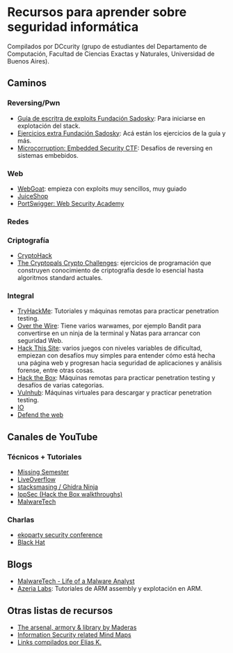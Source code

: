 # Recursos para aprender sobre seguridad informática

Compilados por DCcurity (grupo de estudiantes del Departamento de Computación, Facultad de Ciencias Exactas y Naturales, Universidad de Buenos Aires).

## Caminos

### Reversing/Pwn

- [Guía de escritra de exploits Fundación Sadosky](https://fundacion-sadosky.github.io/guia-escritura-exploits/): Para iniciarse en explotación del stack.
- [Ejercicios extra Fundación Sadosky](https://github.com/fundacion-sadosky/abopp): Acá están los ejercicios de la guía y más.
- [Microcorruption: Embedded Security CTF](https://microcorruption.com/): Desafíos de reversing en sistemas embebidos.

### Web

- [WebGoat](https://github.com/WebGoat/WebGoat): empieza con exploits muy sencillos, muy guiado
- [JuiceShop](https://github.com/bkimminich/juice-shop)
- [PortSwigger: Web Security Academy](https://portswigger.net/web-security)

### Redes

### Criptografía

- [CryptoHack](https://cryptohack.org)
- [The Cryptopals Crypto Challenges](https://cryptopals.com/): ejercicios de programación que construyen conocimiento de criptografía desde lo esencial hasta algoritmos standard actuales.

### Integral

- [TryHackMe](https://tryhackme.com/): Tutoriales y máquinas remotas para practicar penetration testing.
- [Over the Wire](https://overthewire.org/wargames/): Tiene varios warwames, por ejemplo Bandit para convertirse en un ninja de la terminal y Natas para arrancar con seguridad Web.
- [Hack This Site](https://hackthissite.org): varios juegos con niveles variables de dificultad, empiezan con desafíos muy simples para entender cómo está hecha una página web y progresan hacia seguridad de aplicaciones y análisis forense, entre otras cosas.
- [Hack the Box](https://hackthebox.eu): Máquinas remotas para practicar penetration testing y desafíos de varias categorias.
- [Vulnhub](https://www.vulnhub.com/): Máquinas virtuales para descargar y practicar penetration testing.
- [IO](http://io.netgarage.org/)
- [Defend the web](https://defendtheweb.net/)

## Canales de YouTube

### Técnicos + Tutoriales

- [Missing Semester](https://www.youtube.com/channel/UCuXy5tCgEninup9cGplbiFw)
- [LiveOverflow](https://www.youtube.com/channel/UClcE-kVhqyiHCcjYwcpfj9w)
- [stacksmasing / Ghidra Ninja](https://www.youtube.com/channel/UC3S8vxwRfqLBdIhgRlDRVzw)
- [IppSec (Hack the Box walkthroughs)](https://www.youtube.com/channel/UCa6eh7gCkpPo5XXUDfygQQA)
- [MalwareTech](https://www.youtube.com/c/MalwareTechBlog)

### Charlas

- [ekoparty security conference](https://www.youtube.com/channel/UCiVNwNkoMapaeyr9o6XEonA)
- [Black Hat](https://www.youtube.com/user/BlackHatOfficialYT)

## Blogs

- [MalwareTech - Life of a Malware Analyst](https://www.malwaretech.com/)
- [Azeria Labs](https://azeria-labs.com/writing-arm-assembly-part-1/): Tutoriales de ARM assembly y explotación en ARM.

## Otras listas de recursos

- [The arsenal, armory & library by Maderas](https://pastebin.com/v8Mr2k95)
- [Information Security related Mind Maps](https://www.amanhardikar.com/mindmaps.html#)
- [Links compilados por Elías K.](https://pastebin.com/WQhRYB59)

